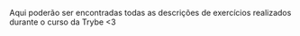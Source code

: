 Aqui poderão ser encontradas todas as descrições de exercícios realizados durante o curso da Trybe <3
